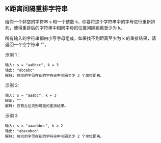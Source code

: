 ## K距离间隔重排字符串

给你一个非空的字符串 s 和一个整数 k，你要将这个字符串中的字母进行重新排列，使得重排后的字符串中相同字母的位置间隔距离至少为 k。

所有输入的字符串都由小写字母组成，如果找不到距离至少为 k 的重排结果，请返回一个空字符串 “”。

示例 1：

```
输入: s = "aabbcc", k = 3
输出: "abcabc"
解释: 相同的字母在新的字符串中间隔至少 3 个单位距离。
```

示例 2:

```
输入: s = "aaabc", k = 3
输出: ""
解释: 没有办法找到可能的重排结果。
```

示例 3

```
输入: s = "aaadbbcc", k = 2
输出: "abacabcd"
解释: 相同的字母在新的字符串中间隔至少 2 个单位距离。
```